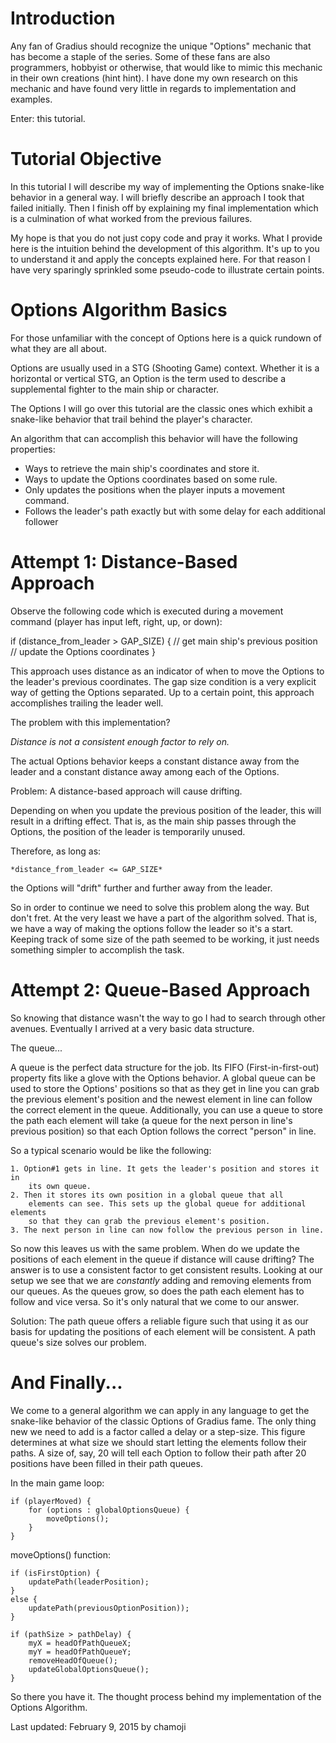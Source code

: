 # Introduction #
Any fan of Gradius should recognize the unique "Options"
mechanic that has become a staple of the series. Some of these fans
are also programmers, hobbyist or otherwise, that would like to mimic
this mechanic in their own creations (hint hint). I have done my own
research on this mechanic and have found very little in regards to
implementation and examples.

Enter: this tutorial.

# Tutorial Objective #
In this tutorial I will describe my way of implementing the
Options snake-like behavior in a general way. I will briefly describe
an approach I took that failed initially. Then I finish off by
explaining my final implementation which is a culmination of what
worked from the previous failures.

My hope is that you do not just copy code and pray it works.
What I provide here is the intuition behind the development of this
algorithm. It's up to you to understand it and apply the concepts
explained here. For that reason I have very sparingly sprinkled some
pseudo-code to illustrate certain points.

# Options Algorithm Basics #
For those unfamiliar with the concept of Options here is a
quick rundown of what they are all about.

Options are usually used in a STG (Shooting Game) context.
Whether it is a horizontal or vertical STG, an Option is the term
used to describe a supplemental fighter to the main ship or
character.

The Options I will go over this tutorial are the classic ones
which exhibit a snake-like behavior that trail behind the player's
character.

An algorithm that can accomplish this behavior will have the
following properties:

* Ways to retrieve the main ship's coordinates and store it.
* Ways to update the Options coordinates based on some rule.
* Only updates the positions when the player inputs a movement command.
* Follows the leader's path exactly but with some delay for each additional
	follower

# Attempt 1: Distance-Based Approach #
Observe the following code which is executed during a movement
command (player has input left, right, up, or down):

if (distance_from_leader > GAP_SIZE) {
	// get main ship's previous position
	// update the Options coordinates 
}

This approach uses distance as an indicator of when to move the Options to the 
leader's previous coordinates. The gap size condition is a very explicit way 
of getting the Options separated. Up to a certain point, this approach 
accomplishes trailing the leader well.

The problem with this implementation? 

_Distance is not a consistent enough factor to rely on._

The actual Options behavior keeps a constant distance away from the leader and 
a constant distance away among each of the Options.

Problem: A distance-based approach will cause drifting.

Depending on when you update the previous position of the leader, this will
result in a drifting effect. That is, as the main ship passes through the
Options, the position of the leader is temporarily unused.

Therefore, as long as:

	*distance_from_leader <= GAP_SIZE*

the Options will "drift" further and further away from the leader.

So in order to continue we need to solve this problem along the way. But don't 
fret. At the very least we have a part of the algorithm solved. That is, we 
have a way of making the options follow the leader so it's a start. Keeping
track of some size of the path seemed to be working, it just needs something 
simpler to accomplish the task.

# Attempt 2: Queue-Based Approach #
So knowing that distance wasn't the way to go I had to search
through other avenues. Eventually I arrived at a very basic data
structure. 

The queue...

A queue is the perfect data structure for the job. Its FIFO
(First-in-first-out) property fits like a glove with the Options
behavior. A global queue can be used to store the Options' positions
so that as they get in line you can grab the previous element's
position and the newest element in line can follow the correct
element in the queue. Additionally, you can use a queue to store the
path each element will take (a queue for the next person in line's
previous position) so that each Option follows the correct "person"
in line.

So a typical scenario would be like the following:

	1. Option#1 gets in line. It gets the leader's position and stores it in
		its own queue.
	2. Then it stores its own position in a global queue that all 
		elements can see. This sets up the global queue for additional elements
		so that they can grab the previous element's position. 
	3. The next person in line can now follow the previous person in line.

So now this leaves us with the same problem. When do we update the
positions of each element in the queue if distance will cause
drifting? The answer is to use a consistent factor to get consistent
results. Looking at our setup we see that we are _constantly_ adding and
removing elements from our queues. As the queues grow, so does the path each
element has to follow and vice versa. So it's only natural that we come to our
answer.

Solution: The path queue offers a reliable figure such that using it as our
basis for updating the positions of each element will be consistent. A path
queue's size solves our problem.

# And Finally... #
We come to a general algorithm we can apply in any language to
get the snake-like behavior of the classic Options of Gradius fame.
The only thing new we need to add is a factor called a delay or a
step-size. This figure determines at what size we should start
letting the elements follow their paths. A size of, say, 20 will tell
each Option to follow their path after 20 positions have been filled
in their path queues.

In the main game loop:

	if (playerMoved) { 
		for (options : globalOptionsQueue) { 
			moveOptions();
		}
	}

moveOptions() function:

	if (isFirstOption) {
		updatePath(leaderPosition);
	} 
	else {
		updatePath(previousOptionPosition));
	}

	if (pathSize > pathDelay) {
		myX = headOfPathQueueX;
		myY = headOfPathQueueY;
		removeHeadOfQueue();
		updateGlobalOptionsQueue();
	}

So there you have it. The thought process behind my implementation of the
Options Algorithm.  

Last updated: February 9, 2015 by chamoji
